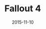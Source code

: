 ---
layout: album
date: 2015-11-10
title: Fallout 4
developer: Bethesda Game Studios
card-image: 4
card-offset: 0
banner-image: 11
banner-offset: 0
---